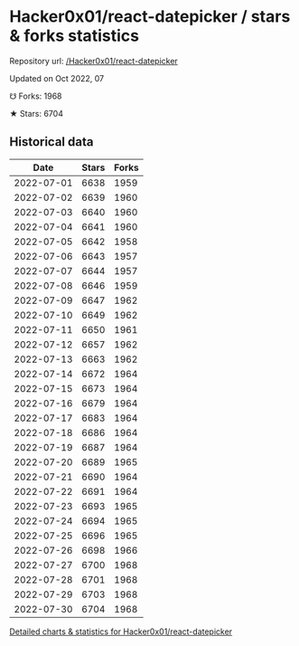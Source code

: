# Hacker0x01/react-datepicker / stars & forks statistics

Repository url: [/Hacker0x01/react-datepicker](https://github.com/Hacker0x01/react-datepicker)

Updated on Oct 2022, 07

☋ Forks: 1968

★ Stars: 6704

## Historical data
| Date | Stars | Forks |
|------|-------|-------|
| 2022-07-01 | 6638 | 1959 | 
| 2022-07-02 | 6639 | 1960 | 
| 2022-07-03 | 6640 | 1960 | 
| 2022-07-04 | 6641 | 1960 | 
| 2022-07-05 | 6642 | 1958 | 
| 2022-07-06 | 6643 | 1957 | 
| 2022-07-07 | 6644 | 1957 | 
| 2022-07-08 | 6646 | 1959 | 
| 2022-07-09 | 6647 | 1962 | 
| 2022-07-10 | 6649 | 1962 | 
| 2022-07-11 | 6650 | 1961 | 
| 2022-07-12 | 6657 | 1962 | 
| 2022-07-13 | 6663 | 1962 | 
| 2022-07-14 | 6672 | 1964 | 
| 2022-07-15 | 6673 | 1964 | 
| 2022-07-16 | 6679 | 1964 | 
| 2022-07-17 | 6683 | 1964 | 
| 2022-07-18 | 6686 | 1964 | 
| 2022-07-19 | 6687 | 1964 | 
| 2022-07-20 | 6689 | 1965 | 
| 2022-07-21 | 6690 | 1964 | 
| 2022-07-22 | 6691 | 1964 | 
| 2022-07-23 | 6693 | 1965 | 
| 2022-07-24 | 6694 | 1965 | 
| 2022-07-25 | 6696 | 1965 | 
| 2022-07-26 | 6698 | 1966 | 
| 2022-07-27 | 6700 | 1968 | 
| 2022-07-28 | 6701 | 1968 | 
| 2022-07-29 | 6703 | 1968 | 
| 2022-07-30 | 6704 | 1968 | 


[Detailed charts & statistics for Hacker0x01/react-datepicker](https://reviewgithub.com/rep/Hacker0x01/react-datepicker)
